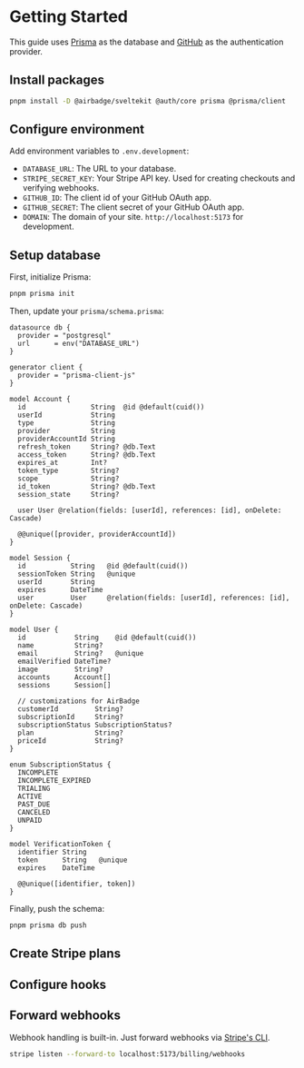 # Getting Started

This guide uses [Prisma](https://prisma.io) as the database and [GitHub](https://github.com) as the authentication provider.

## Install packages

```sh
pnpm install -D @airbadge/sveltekit @auth/core prisma @prisma/client
```

## Configure environment

Add environment variables to `.env.development`:

- `DATABASE_URL`: The URL to your database.
- `STRIPE_SECRET_KEY`: Your Stripe API key. Used for creating checkouts and verifying webhooks.
- `GITHUB_ID`: The client id of your GitHub OAuth app.
- `GITHUB_SECRET`: The client secret of your GitHub OAuth app.
- `DOMAIN`: The domain of your site. `http://localhost:5173` for development.

## Setup database

First, initialize Prisma:

```sh
pnpm prisma init
```

Then, update your `prisma/schema.prisma`:

```prisma
datasource db {
  provider = "postgresql"
  url      = env("DATABASE_URL")
}

generator client {
  provider = "prisma-client-js"
}

model Account {
  id                String  @id @default(cuid())
  userId            String
  type              String
  provider          String
  providerAccountId String
  refresh_token     String? @db.Text
  access_token      String? @db.Text
  expires_at        Int?
  token_type        String?
  scope             String?
  id_token          String? @db.Text
  session_state     String?

  user User @relation(fields: [userId], references: [id], onDelete: Cascade)

  @@unique([provider, providerAccountId])
}

model Session {
  id           String   @id @default(cuid())
  sessionToken String   @unique
  userId       String
  expires      DateTime
  user         User     @relation(fields: [userId], references: [id], onDelete: Cascade)
}

model User {
  id            String    @id @default(cuid())
  name          String?
  email         String?   @unique
  emailVerified DateTime?
  image         String?
  accounts      Account[]
  sessions      Session[]

  // customizations for AirBadge
  customerId         String?
  subscriptionId     String?
  subscriptionStatus SubscriptionStatus?
  plan               String?
  priceId            String?
}

enum SubscriptionStatus {
  INCOMPLETE
  INCOMPLETE_EXPIRED
  TRIALING
  ACTIVE
  PAST_DUE
  CANCELED
  UNPAID
}

model VerificationToken {
  identifier String
  token      String   @unique
  expires    DateTime

  @@unique([identifier, token])
}

```

Finally, push the schema:

```sh
pnpm prisma db push
```

## Create Stripe plans

## Configure hooks

## Forward webhooks

Webhook handling is built-in. Just forward webhooks via [Stripe's CLI](https://stripe.com/docs/cli).

```sh
stripe listen --forward-to localhost:5173/billing/webhooks
```

